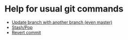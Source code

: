 # Help for usual git commands

- [Update branch with another branch (even master)](update-branch.md)
- [Stash/Pop](stash-pop.md)
- [Revert commit](revert.md)
